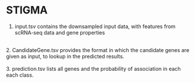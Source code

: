 # STIGMA
1. input.tsv contains the downsampled input data, with features from scRNA-seq data and gene properties <br />
<br />
2. CandidateGene.tsv provides the format in which the candidate genes are given as input, to lookup in the predicted results. <br />
<br />
3. prediction.tsv lists all genes and the probability of association in each each class.
